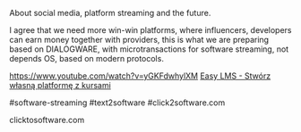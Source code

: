 About social media, platform streaming and the future.

I agree that we need more win-win platforms, where influencers, developers can earn money together with providers, this is what we are preparing based on DIALOGWARE, with microtransactions for software streaming, not depends OS, based on modern protocols.

https://www.youtube.com/watch?v=yGKFdwhylXM
[Easy LMS - Stwórz własną platformę z kursami](https://www.easylms.pl/)


#software-streaming
#text2software
#click2software.com

clicktosoftware.com
